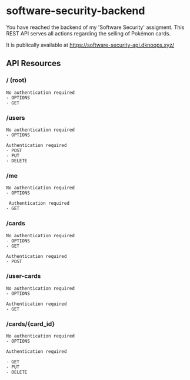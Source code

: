 # software-security-backend

You have reached the backend of my 'Software Security' assigment. This REST API serves all actions regarding the selling of Pokémon cards.

It is publically available at https://software-security-api.dknoops.xyz/

## API Resources

### / (root)

```
No authentication required
- OPTIONS
- GET
```

### /users

```
No authentication required
- OPTIONS

Authentication required
- POST
- PUT
- DELETE
```

### /me

```
No authentication required
- OPTIONS

 Authentication required
- GET
```

### /cards

```
No authentication required
- OPTIONS
- GET

Authentication required
- POST
```

### /user-cards

```
No authentication required
- OPTIONS

Authentication required
- GET
```

### /cards/{card_id}

```
No authentication required
- OPTIONS

Authentication required

- GET
- PUT
- DELETE
```
